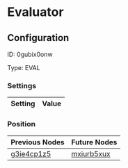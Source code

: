 # Evaluator
## Configuration
ID:  0gubix0onw

Type: EVAL 


### Settings
| Setting | Value  |
| :------------------------ | ---------------------------------------- |
 




### Position
| Previous Nodes | Future Nodes |
| :------------- | ------------ |
| [g3ie4cp1z5](./g3ie4cp1z5.md) | [mxiurb5xux](./mxiurb5xux.md) |